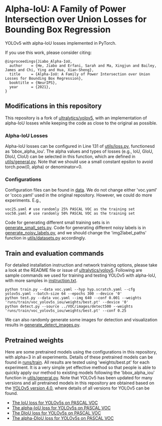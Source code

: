 # Alpha-IoU: A Family of Power Intersection over Union Losses for Bounding Box Regression

YOLOv5 with alpha-IoU losses implemented in PyTorch.

If you use this work, please consider citing:

```
@inproceedings{Jiabo_Alpha-IoU,
  author    = {He, Jiabo and Erfani, Sarah and Ma, Xingjun and Bailey, James and Chi, Ying and Hua, Xian-Sheng},
  title     = {Alpha-IoU: A Family of Power Intersection over Union Losses for Bounding Box Regression},
  booktitle = {NeurIPS},
  year      = {2021},
}
```

## Modifications in this repository

This repository is a fork of [ultralytics/yolov5](https://github.com/ultralytics/yolov5), with an implementation of alpha-IoU losses while keeping the code as close to the original as possible.

### Alpha-IoU Losses

Alpha-IoU losses can be configured in Line 131 of [utils/loss.py](https://github.com/Jacobi93/Alpha-IoU/blob/main/utils/loss.py), functionesd as 'bbox_alpha_iou'. The alpha values and types of losses (e.g., IoU, GIoU, DIoU, CIoU) can be selected in this function, which are defined in [utils/general.py](https://github.com/Jacobi93/Alpha-IoU/blob/main/utils/general.py). Note that we should use a small constant epsilon to avoid torch.pow(0, alpha) or denominator=0.

### Configurations

Configuration files can be found in [data](https://github.com/Jacobi93/Alpha-IoU/tree/main/data). We do not change either 'voc.yaml' or 'coco.yaml' used in the original repository. However, we could do more experiments. E.g.,

```
voc25.yaml # use randomly 25% PASCAL VOC as the training set
voc50.yaml # use randomly 50% PASCAL VOC as the training set
```

Code for generating different small training sets is in [generate_small_sets.py](https://github.com/Jacobi93/Alpha-IoU/blob/main/generate_small_sets.py). Code for generating different noisy labels is in [generate_noisy_labels.py](https://github.com/Jacobi93/Alpha-IoU/blob/main/generate_noisy_labels.py), and we should change the 'img2label_paths' function in [utils/datasets.py](https://github.com/Jacobi93/Alpha-IoU/blob/main/utils/datasets.py) accordingly.


## Train and evaluation commands

For detailed installation instruction and network training options, please take a look at the README file or issue of [ultralytics/yolov5](https://github.com/ultralytics/yolov5). Following are sample commands we used for training and testing YOLOv5 with alpha-IoU, with more samples in [instruction.txt](https://github.com/Jacobi93/Alpha-IoU/blob/main/instruction.txt).

```
python train.py --data voc.yaml --hyp hyp.scratch.yaml --cfg yolov5s.yaml --batch-size 64 --epochs 300 --device '0'
python test.py --data voc.yaml --img 640 --conf 0.001 --weights 'runs/train/voc_yolov5s_iou/weights/best.pt' --device '0'
python detect.py --source ../VOC/images/detect500 --weights 'runs/train/voc_yolov5s_iou/weights/best.pt' --conf 0.25
```

We can also randomly generate some images for detection and visualization results in [generate_detect_images.py](https://github.com/Jacobi93/Alpha-IoU/blob/main/generate_detect_images.py).

## Pretrained weights

Here are some pretrained models using the configurations in this repository, with alpha=3 in all experiments. Details of these pretrained models can be found in [runs/train](https://github.com/Jacobi93/Alpha-IoU/tree/main/runs/train). All results are tested using 'weights/best.pt' for each experiment. It is a very simple yet effective method so that people is able to quickly apply our method to existing models following the 'bbox_alpha_iou' function in [utils/general.py](https://github.com/Jacobi93/Alpha-IoU/blob/main/utils/general.py). Note that YOLOv5 has been updated for many versions and all pretrained models in this repository are obtained based on the [YOLOv5 version 4.0](https://github.com/ultralytics/yolov5/releases), where details of all versions for YOLOv5 can be found.

 - [The IoU loss for YOLOv5s on PASCAL VOC](https://github.com/Jacobi93/Alpha-IoU/blob/main/runs/train/voc_yolov5s_iou/weights/best.pt)
 - [The alpha-IoU loss for YOLOv5s on PASCAL VOC](https://github.com/Jacobi93/Alpha-IoU/blob/main/runs/train/voc_yolov5s_3iou/weights/best.pt)
 - [The DIoU loss for YOLOv5s on PASCAL VOC](https://github.com/Jacobi93/Alpha-IoU/blob/main/runs/train/voc_yolov5s_diou/weights/best.pt)
 - [The alpha-DIoU loss for YOLOv5s on PASCAL VOC](https://github.com/Jacobi93/Alpha-IoU/blob/main/runs/train/voc_yolov5s_3diou/weights/best.pt)

